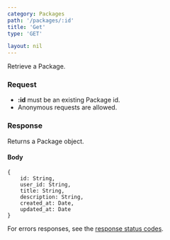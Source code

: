 ```yaml
---
category: Packages
path: '/packages/:id'
title: 'Get'
type: 'GET'

layout: nil
---
```


Retrieve a Package.

### Request

* **:id** must be an existing Package id.
* Anonymous requests are allowed.

### Response

Returns a Package object.

#### Body

    {
        id: String,
        user_id: String,
        title: String,
        description: String,
        created_at: Date,
        updated_at: Date
    }

For errors responses, see the [response status codes](#/response-status-codes).